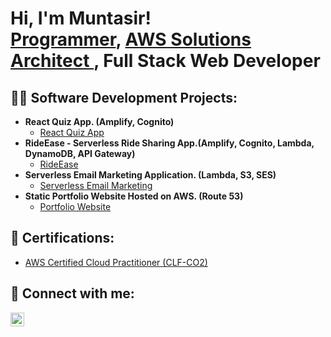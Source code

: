 <h1>Hi, I'm Muntasir! <br/><a href="https://github.com/MuntasirMohammed">Programmer</a>, <a href="https://www.linkedin.com/in/muntasirmohammed/"> AWS Solutions Architect </a>, <a> Full Stack Web Developer </a></h1>


<h2>👨‍💻 Software Development Projects:</h2>

- <b>React Quiz App. (Amplify, Cognito)</b>
  - [React Quiz App](https://github.com/MuntasirMohammed/React-Quiz-App)
- <b>RideEase - Serverless Ride Sharing App.(Amplify, Cognito, Lambda, DynamoDB, API Gateway)</b>
  - [RideEase](https://github.com/MuntasirMohammed/RideEase)
- <b>Serverless Email Marketing Application. (Lambda, S3, SES)</b>
  - [Serverless Email Marketing](https://github.com/MuntasirMohammed/Serverless-Marketing)
- <b>Static Portfolio Website Hosted on AWS. (Route 53)</b>
  - [Portfolio Website](http://engmuntasir.com/)


<h2>📜 Certifications:</h2>

- [AWS Certified Cloud Practitioner (CLF-CO2)](http://engmuntasir.com/) 


<h2>📲 Connect with me:</h2>

[<img align="left" alt="JoshMadakor | LinkedIn" width="22px" src="https://cdn.jsdelivr.net/npm/simple-icons@v3/icons/linkedin.svg" />][linkedin]

[linkedin]:https://www.linkedin.com/in/muntasirmohammed/

<!--
**MuntasirMohammed/MuntasirMohammed** is a ✨ _special_ ✨ repository because its `README.md` (this file) appears on your GitHub profile.

Here are some ideas to get you started:

- 🔭 I’m currently working on ...
- 🌱 I’m currently learning ...
- 👯 I’m looking to collaborate on ...
- 🤔 I’m looking for help with ...
- 💬 Ask me about ...
- 📫 How to reach me: ...
- 😄 Pronouns: ...
- ⚡ Fun fact: ...
-->
